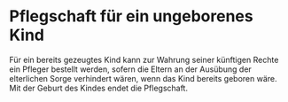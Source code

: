 # Pflegschaft für ein ungeborenes Kind

Für ein bereits gezeugtes Kind kann zur Wahrung seiner künftigen Rechte ein Pfleger bestellt werden, sofern die Eltern an der Ausübung der elterlichen Sorge verhindert wären, wenn das Kind bereits geboren wäre. Mit der Geburt des Kindes endet die Pflegschaft.
